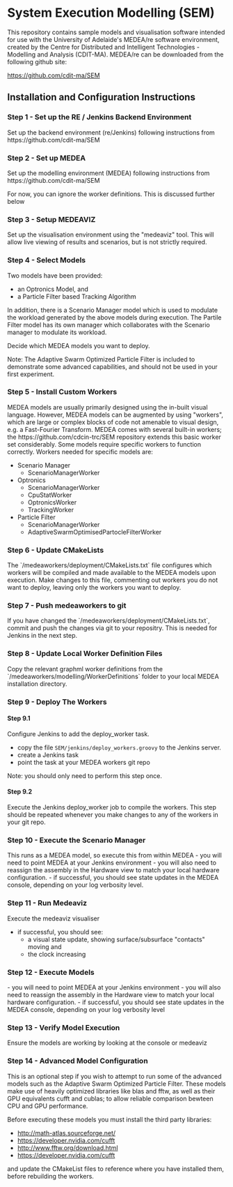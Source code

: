 # System Execution Modelling (SEM)

This repository contains sample models and visualisation software intended for use with the University of Adelaide's MEDEA/re software environment, created by the Centre  for Distributed and Intelligent Technologies - Modelling and Analysis (CDIT-MA). MEDEA/re can be downloaded from the following github site:

https://github.com/cdit-ma/SEM

<H2>Installation and Configuration Instructions</H2>

<H3>Step 1 - Set up the RE / Jenkins Backend Environment</H3>
Set up the backend environment (re/Jenkins) following instructions from https://github.com/cdit-ma/SEM

<H3>Step 2 - Set up MEDEA </H3>
Set up the modelling environment (MEDEA) following instructions from https://github.com/cdit-ma/SEM

For now, you can ignore the worker definitions. This is discussed further below

<H3>Step 3 - Setup MEDEAVIZ </H3>
Set up the visualisation environment using the "medeaviz" tool. This will allow live viewing of results and scenarios, but is not strictly required.

<H3>Step 4 - Select Models </H3>
Two models have been provided:

- an Optronics Model, and
- a Particle Filter based Tracking Algorithm 

In addition, there is a Scenario Manager model which is used to modulate the workload generated by the above models during execution. The Partile Filter model has its own manager which collaborates with the Scenario manager to modulate its workload.

Decide which MEDEA models you want to deploy.

Note: The Adaptive Swarm Optimized Particle Filter is included to demonstrate some advanced capabilities, and should not be used in your first experiment.

<H3>Step 5 - Install Custom Workers</H3>
MEDEA models are usually primarily designed using the in-built visual language. However, MEDEA models can be augmented by using "workers", which are large or complex blocks of code not amenable to visual design, e.g. a Fast-Fourier Transform. MEDEA comes with several built-in workers; the https://github.com/cdcin-trc/SEM repository extends this basic worker set considerably. Some models require specific workers to function correctly. Workers needed for specific models are:

- Scenario Manager
  - ScenarioManagerWorker
- Optronics
  - ScenarioManagerWorker
  - CpuStatWorker
  - OptronicsWorker
  - TrackingWorker
- Particle Filter
  - ScenarioManagerWorker
  - AdaptiveSwarmOptimisedPartocleFilterWorker

<H3>Step 6 - Update CMakeLists</H3>
The `/medeaworkers/deployment/CMakeLists.txt` file configures which workers will be compiled and made available to the MEDEA models upon execution. Make changes to this file, commenting out workers you do not want to deploy, leaving only the workers you want to deploy.

<H3>Step 7 - Push medeaworkers to git</H3>
If you have changed the `/medeaworkers/deployment/CMakeLists.txt`, commit and push the changes via git to your repositry. This is needed for Jenkins in the next step.

<H3>Step 8 - Update Local Worker Definition Files</H3>
Copy the relevant graphml worker definitions from the `/medeaworkers/modelling/WorkerDefinitions` folder to your local MEDEA installation directory.

<H3>Step 9 - Deploy The Workers</H3>
<H4>Step 9.1</H4>
Configure Jenkins to add the deploy_worker task. 

- copy the file `SEM/jenkins/deploy_workers.groovy` to the Jenkins server.
- create a Jenkins task
- point the task at your MEDEA workers git repo

Note: you should only need to perform this step once.

<H4> Step 9.2 </H4>
Execute the Jenkins deploy_worker job to compile the workers. This step should be repeated whenever you make changes to any of the workers in your git repo.

<H3>Step 10 - Execute the Scenario Manager</H3>
This runs as a MEDEA model, so execute this from within MEDEA
- you will need to point MEDEA at your Jenkins environment
- you will also need to reassign the assembly in the Hardware view to match your local hardware configuration.
- if successful, you should see state updates in the MEDEA console, depending on your log verbosity level.

<H3>Step 11 - Run Medeaviz</H3>
Execute the medeaviz visualiser

- if successful, you should see:
  - a visual state update, showing surface/subsurface "contacts" moving and
  - the clock increasing

<H3>Step 12 - Execute Models</H3>
- you will need to point MEDEA at your Jenkins environment
- you will also need to reassign the assembly in the Hardware  view to match your local hardware configuration.
- if successful, you should see state updates in the MEDEA console, depending on your log verbosity level

<H3>Step 13 - Verify Model Execution</H3>
Ensure the models are working by looking at the console or medeaviz

<H3> Step 14 - Advanced Model Configuration</H4>
This is an optional step if you wish to attempt to run some of the advanced models such as the Adaptive Swarm Optimized Particle Filter. These models make use of heavily optimized libraries like blas and fftw, as well as their GPU equivalents cufft and cublas; to allow reliable comparison bewteen CPU and GPU performance. 

Before executing these models you must install the third party libraries:

- http://math-atlas.sourceforge.net/
- https://developer.nvidia.com/cufft
- http://www.fftw.org/download.html
- https://developer.nvidia.com/cufft

and update the CMakeList files to reference where you have installed them, before rebuilding the workers.
